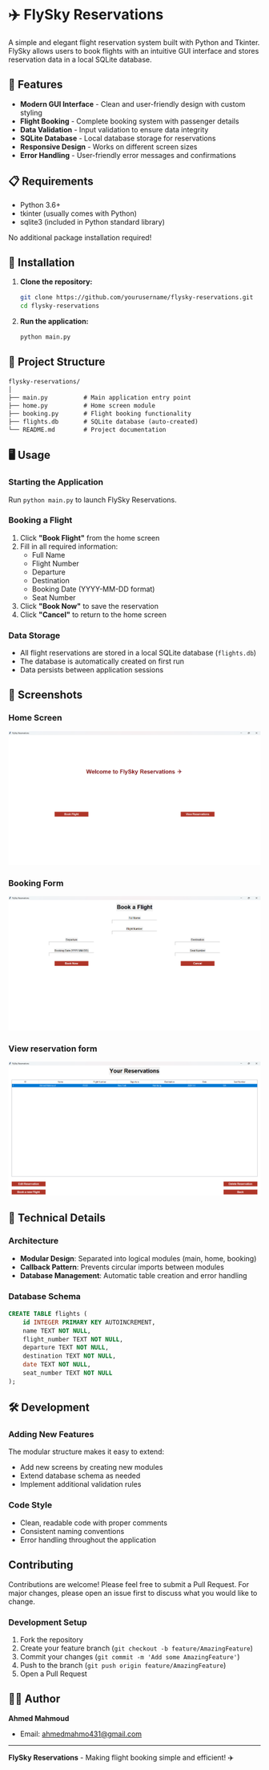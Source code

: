 # ✈️ FlySky Reservations

A simple and elegant flight reservation system built with Python and Tkinter. FlySky allows users to book flights with an intuitive GUI interface and stores reservation data in a local SQLite database.

## 🌟 Features

- **Modern GUI Interface** - Clean and user-friendly design with custom styling
- **Flight Booking** - Complete booking system with passenger details
- **Data Validation** - Input validation to ensure data integrity  
- **SQLite Database** - Local database storage for reservations
- **Responsive Design** - Works on different screen sizes
- **Error Handling** - User-friendly error messages and confirmations

## 📋 Requirements

- Python 3.6+
- tkinter (usually comes with Python)
- sqlite3 (included in Python standard library)

No additional package installation required!

## 🚀 Installation

1. **Clone the repository:**
   ```bash
   git clone https://github.com/yourusername/flysky-reservations.git
   cd flysky-reservations
   ```

2. **Run the application:**
   ```bash
   python main.py
   ```

## 📁 Project Structure

```
flysky-reservations/
│
├── main.py          # Main application entry point
├── home.py          # Home screen module
├── booking.py       # Flight booking functionality
├── flights.db       # SQLite database (auto-created)
└── README.md        # Project documentation
```

## 🖥️ Usage

### Starting the Application
Run `python main.py` to launch FlySky Reservations.

### Booking a Flight
1. Click **"Book Flight"** from the home screen
2. Fill in all required information:
   - Full Name
   - Flight Number
   - Departure
   - Destination
   - Booking Date (YYYY-MM-DD format)
   - Seat Number
3. Click **"Book Now"** to save the reservation
4. Click **"Cancel"** to return to the home screen

### Data Storage
- All flight reservations are stored in a local SQLite database (`flights.db`)
- The database is automatically created on first run
- Data persists between application sessions

## 🎨 Screenshots

### Home Screen
![Booking Form](screenshots/home_page.png)

### Booking Form
![Booking Form](screenshots/booking_page.png)

### View reservation form
![View reservation form](screenshots/viewing_page.png)

## 🔧 Technical Details

### Architecture
- **Modular Design**: Separated into logical modules (main, home, booking)
- **Callback Pattern**: Prevents circular imports between modules
- **Database Management**: Automatic table creation and error handling

### Database Schema
```sql
CREATE TABLE flights (
    id INTEGER PRIMARY KEY AUTOINCREMENT,
    name TEXT NOT NULL,
    flight_number TEXT NOT NULL,
    departure TEXT NOT NULL,
    destination TEXT NOT NULL,
    date TEXT NOT NULL,
    seat_number TEXT NOT NULL
);
```

## 🛠️ Development

### Adding New Features
The modular structure makes it easy to extend:
- Add new screens by creating new modules
- Extend database schema as needed
- Implement additional validation rules

### Code Style
- Clean, readable code with proper comments
- Consistent naming conventions
- Error handling throughout the application

## Contributing

Contributions are welcome! Please feel free to submit a Pull Request. For major changes, please open an issue first to discuss what you would like to change.

### Development Setup
1. Fork the repository
2. Create your feature branch (`git checkout -b feature/AmazingFeature`)
3. Commit your changes (`git commit -m 'Add some AmazingFeature'`)
4. Push to the branch (`git push origin feature/AmazingFeature`)
5. Open a Pull Request

## 👨‍💻 Author

**Ahmed Mahmoud**
- Email: ahmedmahmo431@gmail.com

---

**FlySky Reservations** - Making flight booking simple and efficient! ✈️
